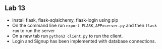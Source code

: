 ## Lab 13
- Install flask, flask-sqlalchemy, flask-login using pip
- On the command line run ```export FLASK_APP=server.py``` and then ```flask run``` to run the server
- On a new tab run ```python3 client.py``` to run the client.
- Login and Signup has been implemented with database connections.  
